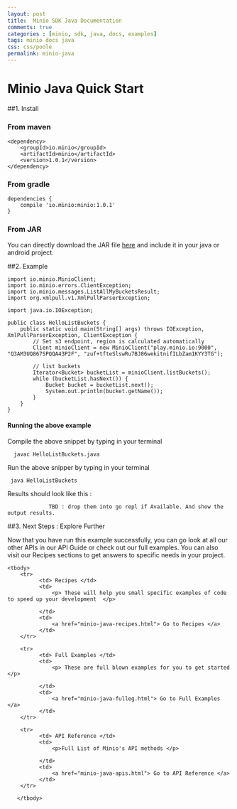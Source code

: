 ```yaml
---
layout: post
title:  Minio SDK Java Documentation
comments: true
categories : [minio, sdk, java, docs, examples]
tags: minio docs java
css: css/poole
permalink: minio-java
---
```

 
# Minio Java Quick Start

 
##1. Install

<!-- Rushan : All code blocks must be copyable and pasteable. Please use black screens for code blocks like prism.js (twilight) does? -->

###  From  maven

	<dependency>
	    <groupId>io.minio</groupId>
	    <artifactId>minio</artifactId>
	    <version>1.0.1</version>
	</dependency>


###  From  gradle

	dependencies {
    	compile 'io.minio:minio:1.0.1'
	}

###  From JAR

You can directly download the JAR file <a href="http://repo1.maven.org/maven2/io/minio/minio/1.0.1/">here</a> and include it in your java or android project.	 

 
						 
##2. Example  

 
	import io.minio.MinioClient;
	import io.minio.errors.ClientException;
	import io.minio.messages.ListAllMyBucketsResult;
	import org.xmlpull.v1.XmlPullParserException;

	import java.io.IOException;

	public class HelloListBuckets {
    	public static void main(String[] args) throws IOException, XmlPullParserException, ClientException {
        	// Set s3 endpoint, region is calculated automatically
        	Client minioClient = new MinioClient("play.minio.io:9000", "Q3AM3UQ867SPQQA43P2F", "zuf+tfteSlswRu7BJ86wekitnifILbZam1KYY3TG");

        	// list buckets
        	Iterator<Bucket> bucketList = minioClient.listBuckets();
        	while (bucketList.hasNext()) {
            	Bucket bucket = bucketList.next();
            	System.out.println(bucket.getName());
        	}
    	}
	}

#### Running the above example

 

	  
Compile the above snippet by typing in your terminal 
	  
	  javac HelloListBuckets.java

Run the above snipper by typing in your terminal 

	 java HelloListBuckets
	 
Results should look like this :
			
				 TBD : drop them into go repl if Available. And show the output results.
		 

##3. Next Steps : Explore Further

 Now that you have run this example successfully, you can go look at all our other APIs in our API Guide or check out our full examples. You can also visit our Recipes sections to get answers to specific needs in your project. 

<!-- Rushan: Markdown Tables are looking Ugly! Let's go with HTML here Please Style. -->

<table class="table table-bordered table-striped table-info">
	 
 	<tbody>
 	   	<tr>
 		      <td> Recipes </td>
 		      <td>	  
 				  <p> These will help you small specific examples of code to speed up your development  </p>	 
				  
 			  </td>
 			  <td>
 				  <a href="minio-java-recipes.html"> Go to Recipes </a>
 			  </td>
 	   	</tr>	
		
 	   	<tr>
 		      <td> Full Examples </td>
 		      <td>	  
 				  <p> These are full blown examples for you to get started </p>	 
				  
 			  </td>
 			  <td>
 				  <a href="minio-java-fulleg.html"> Go to Full Examples </a>
 			  </td>
 	   	</tr>
		
 	   	<tr>
 		      <td> API Reference </td>
 		      <td>	  
 				  <p>Full List of Minio's API methods </p>	 
				   
 			  </td>
 			  <td>
 				  <a href="minio-java-apis.html"> Go to API Reference </a>
 			  </td>
 	   	</tr>
		     
 	   </tbody>
 </table>